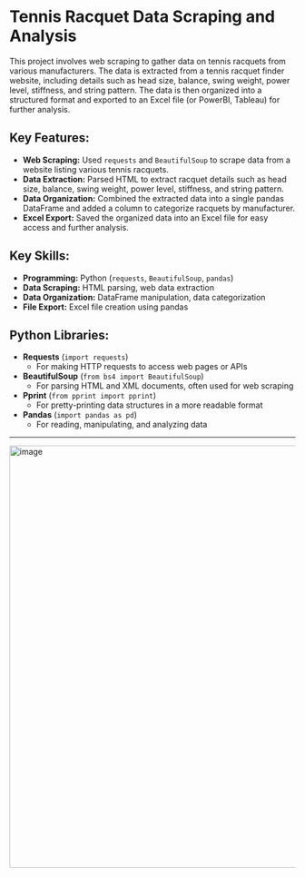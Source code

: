# Tennis Racquet Data Scraping and Analysis

This project involves web scraping to gather data on tennis racquets from various manufacturers. The data is extracted from a tennis racquet finder website, including details such as head size, balance, swing weight, power level, stiffness, and string pattern. The data is then organized into a structured format and exported to an Excel file (or PowerBI, Tableau) for further analysis.

## Key Features:
- **Web Scraping:** Used `requests` and `BeautifulSoup` to scrape data from a website listing various tennis racquets.
- **Data Extraction:** Parsed HTML to extract racquet details such as head size, balance, swing weight, power level, stiffness, and string pattern.
- **Data Organization:** Combined the extracted data into a single pandas DataFrame and added a column to categorize racquets by manufacturer.
- **Excel Export:** Saved the organized data into an Excel file for easy access and further analysis.

## Key Skills:
- **Programming:** Python (`requests`, `BeautifulSoup`, `pandas`)
- **Data Scraping:** HTML parsing, web data extraction
- **Data Organization:** DataFrame manipulation, data categorization
- **File Export:** Excel file creation using pandas

## Python Libraries:
- **Requests** (`import requests`)
  - For making HTTP requests to access web pages or APIs
- **BeautifulSoup** (`from bs4 import BeautifulSoup`)
  - For parsing HTML and XML documents, often used for web scraping
- **Pprint** (`from pprint import pprint`)
  - For pretty-printing data structures in a more readable format
- **Pandas** (`import pandas as pd`)
  - For reading, manipulating, and analyzing data

-------------------
<img width="744" alt="image" src="https://github.com/user-attachments/assets/6ec2e97b-0f53-4593-ba14-82be413683bf">
